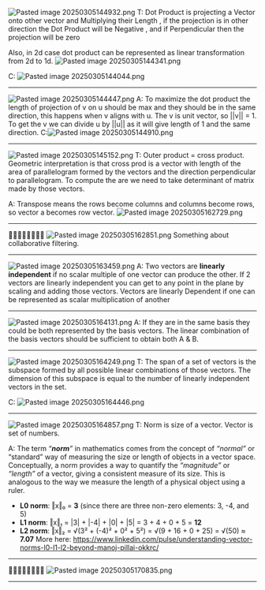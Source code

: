  ![Pasted image 20250305144932.png](Pasted%20image%2020250305144932.png)
T:
Dot Product is projecting a Vector onto other vector and Multiplying their Length , if the projection is in other direction the Dot Product will be Negative , and if Perpendicular then the projection will be zero

Also, in 2d case dot product can be represented as linear transformation from 2d to 1d.
![Pasted image 20250305144341.png](Pasted%20image%2020250305144341.png)

C:
![Pasted image 20250305144044.png](Pasted%20image%2020250305144044.png)

---


![Pasted image 20250305144447.png](Pasted%20image%2020250305144447.png)
A: To maximize the dot product the length of projection of v on u should be max and they should be in the same direction, this happens when v aligns with u. The v is unit vector, so ||v|| = 1. To get the v we can divide u by ||u|| as it will give length of 1 and the same direction.
C:![Pasted image 20250305144910.png](Pasted%20image%2020250305144910.png)

---



![Pasted image 20250305145152.png](Pasted%20image%2020250305145152.png)
T: Outer product = cross product.
Geometric interpretation is that cross prod is a vector with length of the area of parallelogram formed by the vectors and the direction perpendicular to parallelogram.
To compute the are we need to take determinant of matrix made by those vectors.

A: Transpose means the rows become columns and columns become rows, so vector a becomes row vector.
![Pasted image 20250305162729.png](Pasted%20image%2020250305162729.png)

---

🚩🚩🚩🚩🚩🚩🚩🚩
![Pasted image 20250305162851.png](Pasted%20image%2020250305162851.png)
Something about collaborative filtering.


---

![Pasted image 20250305163459.png](Pasted%20image%2020250305163459.png)
A: 
Two vectors are **linearly independent** if no scalar multiple of one vector can produce the other.
If 2 vectors are linearly independent you can get to any point in the plane by scaling and adding those vectors.
Vectors are linearly Dependent if one can be represented as scalar multiplication of another

---

![Pasted image 20250305164131.png](Pasted%20image%2020250305164131.png)
A: If they are in the same basis they could be both represented by the basis vectors. The linear combination of the basis vectors should be sufficient to obtain both A & B.

---

![Pasted image 20250305164249.png](Pasted%20image%2020250305164249.png)
T: The span of a set of vectors is the subspace formed by all possible linear combinations of those vectors.
The dimension of this subspace is equal to the number of linearly independent vectors in the set.

C:
![Pasted image 20250305164446.png](Pasted%20image%2020250305164446.png)

---

![Pasted image 20250305164857.png](Pasted%20image%2020250305164857.png)
T:
Norm is size of a vector.
Vector is set of numbers.

A:
The term _“_**_norm_**_”_ in mathematics comes from the concept of _“normal”_ or “standard” way of measuring the size or length of objects in a vector space. Conceptually, a norm provides a way to quantify the _“magnitude”_ or _“length”_ of a vector, giving a consistent measure of its size. This is analogous to the way we measure the length of a physical object using a ruler.
- **L0 norm**: ‖x‖₀ = **3** (since there are three non-zero elements: 3, -4, and 5)
- **L1 norm**: ‖x‖₁ = |3| + |-4| + |0| + |5| = 3 + 4 + 0 + 5 = **12**
- **L2 norm**: ‖x‖₂ = √(3² + (-4)² + 0² + 5²) = √(9 + 16 + 0 + 25) = √(50) ≈ **7.07**
More here: https://www.linkedin.com/pulse/understanding-vector-norms-l0-l1-l2-beyond-manoj-pillai-okkrc/

---
🚩🚩🚩🚩🚩🚩🚩🚩
![Pasted image 20250305170835.png](Pasted%20image%2020250305170835.png)

---

